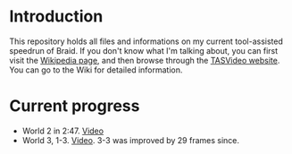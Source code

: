Introduction
============

This repository holds all files and informations on my current tool-assisted speedrun of Braid. If you don't know what I'm talking about, you can first visit the [Wikipedia page](http://en.wikipedia.org/wiki/Tool-assisted_speedrun), and then browse through the [TASVideo website](http://tasvideos.org/). You can go to the Wiki for detailed information.

Current progress
================

- World 2 in 2:47. [Video](http://dl.dropbox.com/u/57820665/braid_world2.mkv)
- World 3, 1-3. [Video](http://dl.dropbox.com/u/57820665/braid_3-123.mkv). 3-3 was improved by 29 frames since.